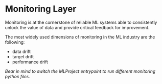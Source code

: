 # Monitoring Layer

Monitoring is at the cornerstone of reliable ML systems able to consistently unlock the value of data and provide critical feedback for improvement.

The most widely used dimensions of monitoring in the ML industry are the following:
- data drift
- target drift 
- performance drift 

*Bear in mind to switch the MLProject entrypoint to run different monitoring python files.*
